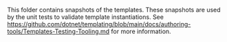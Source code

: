 This folder contains snapshots of the templates. These snapshots are used by the unit tests to validate template
instantiations. See https://github.com/dotnet/templating/blob/main/docs/authoring-tools/Templates-Testing-Tooling.md
for more information.